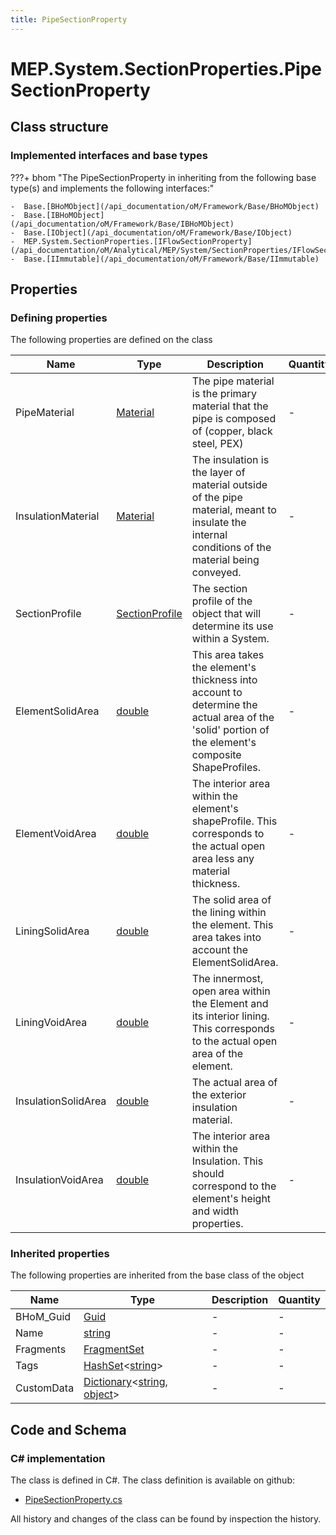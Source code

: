 ```yaml
---
title: PipeSectionProperty
---
```


# MEP.System.SectionProperties.PipeSectionProperty



## Class structure

### Implemented interfaces and base types

???+ bhom "The PipeSectionProperty in inheriting from the following base type(s) and implements the following interfaces:"

    -  Base.[BHoMObject](/api_documentation/oM/Framework/Base/BHoMObject)
    -  Base.[IBHoMObject](/api_documentation/oM/Framework/Base/IBHoMObject)
    -  Base.[IObject](/api_documentation/oM/Framework/Base/IObject)
    -  MEP.System.SectionProperties.[IFlowSectionProperty](/api_documentation/oM/Analytical/MEP/System/SectionProperties/IFlowSectionProperty)
    -  Base.[IImmutable](/api_documentation/oM/Framework/Base/IImmutable)


## Properties



### Defining properties

The following properties are defined on the class

| Name             | Type             | Description      | Quantity         |
|------------------|------------------|------------------|------------------|
| PipeMaterial | [Material](/api_documentation/oM/Physical/Physical/Materials/Material) | The pipe material is the primary material that the pipe is composed of (copper, black steel, PEX) | - |
| InsulationMaterial | [Material](/api_documentation/oM/Physical/Physical/Materials/Material) | The insulation is the layer of material outside of the pipe material, meant to insulate the internal conditions of the material being conveyed. | - |
| SectionProfile | [SectionProfile](/api_documentation/oM/Analytical/MEP/System/SectionProperties/SectionProfile) | The section profile of the object that will determine its use within a System. | - |
| ElementSolidArea | [double](https://learn.microsoft.com/en-us/dotnet/api/System.Double?view=netstandard-2.0) | This area takes the element's thickness into account to determine the actual area of the 'solid' portion of the element's composite ShapeProfiles. | - |
| ElementVoidArea | [double](https://learn.microsoft.com/en-us/dotnet/api/System.Double?view=netstandard-2.0) | The interior area within the element's shapeProfile. This corresponds to the actual open area less any material thickness. | - |
| LiningSolidArea | [double](https://learn.microsoft.com/en-us/dotnet/api/System.Double?view=netstandard-2.0) | The solid area of the lining within the element. This area takes into account the ElementSolidArea. | - |
| LiningVoidArea | [double](https://learn.microsoft.com/en-us/dotnet/api/System.Double?view=netstandard-2.0) | The innermost, open area within the Element and its interior lining. This corresponds to the actual open area of the element. | - |
| InsulationSolidArea | [double](https://learn.microsoft.com/en-us/dotnet/api/System.Double?view=netstandard-2.0) | The actual area of the exterior insulation material. | - |
| InsulationVoidArea | [double](https://learn.microsoft.com/en-us/dotnet/api/System.Double?view=netstandard-2.0) | The interior area within the Insulation. This should correspond to the element's height and width properties. | - |


### Inherited properties
The following properties are inherited from the base class of the object

| Name             | Type             | Description      | Quantity         |
|------------------|------------------|------------------|------------------|
| BHoM_Guid | [Guid](https://learn.microsoft.com/en-us/dotnet/api/System.Guid?view=netstandard-2.0) | - | - |
| Name | [string](https://learn.microsoft.com/en-us/dotnet/api/System.String?view=netstandard-2.0) | - | - |
| Fragments | [FragmentSet](/api_documentation/oM/Framework/Base/FragmentSet) | - | - |
| Tags | [HashSet](https://learn.microsoft.com/en-us/dotnet/api/System.Collections.Generic.HashSet-1?view=netstandard-2.0)&lt;[string](https://learn.microsoft.com/en-us/dotnet/api/System.String?view=netstandard-2.0)&gt; | - | - |
| CustomData | [Dictionary](https://learn.microsoft.com/en-us/dotnet/api/System.Collections.Generic.Dictionary-2?view=netstandard-2.0)&lt;[string](https://learn.microsoft.com/en-us/dotnet/api/System.String?view=netstandard-2.0), [object](https://learn.microsoft.com/en-us/dotnet/api/System.Object?view=netstandard-2.0)&gt; | - | - |


## Code and Schema

### C# implementation

The class is defined in C#. The class definition is available on github:

- [PipeSectionProperty.cs](https://github.com/BHoM/BHoM/blob/develop/MEP_oM/System\SectionProperties\PipeSectionProperty.cs)

All history and changes of the class can be found by inspection the history.

